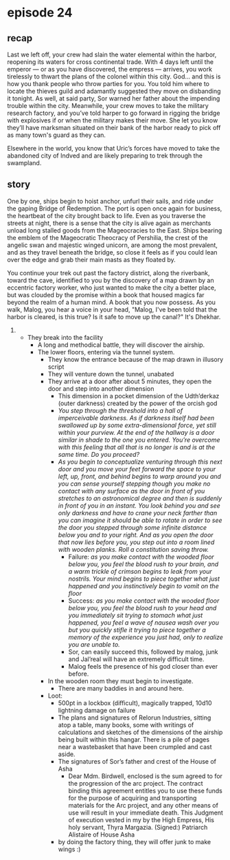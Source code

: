 # episode 24

## recap

Last we left off, your crew had slain the water elemental within the harbor, reopening its waters for cross continental trade. With 4 days left until the emperor — or as you have discovered, the empress — arrives, you work tirelessly to thwart the plans of the colonel within this city. God… and this is how you thank people who throw parties for you. You told him where to locate the thieves guild and adamantly suggested they move on disbanding it tonight. As well, at said party, Sor warned her father about the impending trouble within the city. Meanwhile, your crew moves to take the military research factory, and you’ve told harper to go forward in rigging the bridge with explosives if or when the military makes their move. She let you know they’ll have marksman situated on their bank of the harbor ready to pick off as many town's guard as they can.

Elsewhere in the world, you know that Uric’s forces have moved to take the abandoned city of Indved and are likely preparing to trek through the swampland. 

## story

One by one, ships begin to hoist anchor, unfurl their sails, and ride under the gaping Bridge of Redemption. The port is open once again for business, the heartbeat of the city brought back to life. Even as you traverse the streets at night, there is a sense that the city is alive again as merchants unload long stalled goods from the Mageocracies to the East. Ships bearing the emblem of the Mageocratic Theocracy of Pershilia, the crest of the angelic swan and majestic winged unicorn, are among the most prevalent, and as they travel beneath the bridge, so close it feels as if you could lean over the edge and grab their main masts as they floated by. 

You continue your trek out past the factory district, along the riverbank, toward the cave, identified to you by the discovery of a map drawn by an eccentric factory worker, who just wanted to make the city a better place, but was clouded by the promise within a book that housed magics far beyond the realm of a human mind. A book that you now possess. As you walk, Malog, you hear a voice in your head, "Malog, I've been told that the harbor is cleared, is this true? Is it safe to move up the canal?" It's Dhekhar.

1. - They break into the facility
     - A long and methodical battle, they will discover the airship.
     - The lower floors, entering via the tunnel system.
       - They know the entrance because of the map drawn in illusory script
       - They will venture down the tunnel, unabated
       - They arrive at a door after about 5 minutes, they open the door and step into another dimension
         - This dimension in a pocket dimension of the Udth’derkaz (outer darkness) created by the power of the orcish god
         - *You step through the threshold into a hall of imperceivable  darkness. As if darkness itself had been swallowed up by some extra-dimensional force, yet still within your purview. At the end of the hallway is a door similar in shade to the one you entered. You’re overcome with this feeling that all that is no longer is and is at the same time. Do you proceed?*
         - *As you begin to conceptualize venturing through this next door  and you move your feet forward the space to your left, up, front, and  behind begins to warp around you and you can sense yourself stepping  though you make no contact with any surface as the door in front of you  stretches to an astronomical degree and then is suddenly in front of you in an instant. You look behind you and see only darkness and have to  crane your neck farther than you can imagine it should be able to rotate in order to see the door you stepped through some infinite distance  below you and to your right. And as you open the door that now lies  before you, you step out into a room lined with wooden planks. Roll a  constitution saving throw.*
           - Failure: *as you make contact with the wooded floor below you,  you feel the blood rush to your brain, and a warm trickle of crimson  begins to leak from your nostrils. Your mind begins to piece together  what just happened and you instinctively begin to vomit on the floor*
           - Success: *as you make contact with the wooded floor below you,  you feel the blood rush to your head and you immediately sit trying to  stomach what just happened, you feel a wave of nausea wash over you but  you quickly stifle it trying to piece together a memory of the  experience you just had, only to realize you are unable to.*
           - Sor, can easily succeed this, followed by malog, junk and Jal’real will have an extremely difficult time.
           - Malog feels the presence of his god closer than ever before.
       - In the wooden room they must begin to investigate.
         - There are many baddies in and around here.
       - Loot:
         - 500pt in a lockbox (difficult), magically trapped, 10d10 lightning damage on failure
         - The plans and signatures of Relorun Industries, sitting atop a table, many books, some with writings of calculations and sketches of the dimensions of the airship being built within this hangar. There is a pile of pages near a wastebasket that have been crumpled and cast aside. 
         - The signatures of Sor’s father and crest of the House of Asha
           - Dear Mdm. Birdwell, enclosed is the sum agreed to for the  progression of the arc project. The contract binding this agreement  entitles you to use these funds for the purpose of acquiring and  transporting materials for the Arc project, and any other means of use  will result in your immediate death. This Judgment of execution vested  in my by the High Empress, His holy servant, Thyra Margazia. (Signed:)  Patriarch Alistaire of House Asha
         - by doing the factory thing, they will offer junk to make wings :)